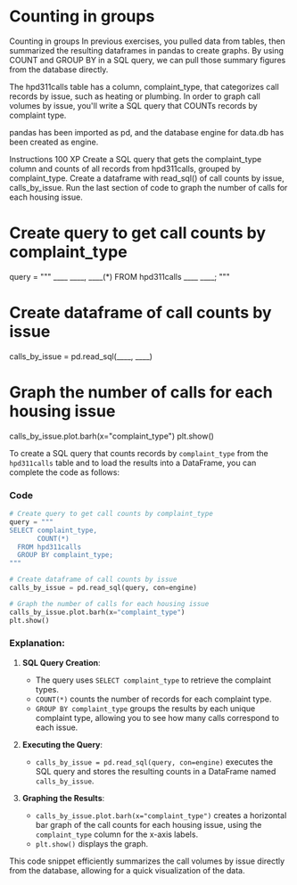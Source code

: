 # Counting in groups

Counting in groups
In previous exercises, you pulled data from tables, then summarized the resulting dataframes in pandas to create graphs. By using COUNT and GROUP BY in a SQL query, we can pull those summary figures from the database directly.

The hpd311calls table has a column, complaint_type, that categorizes call records by issue, such as heating or plumbing. In order to graph call volumes by issue, you'll write a SQL query that COUNTs records by complaint type.

pandas has been imported as pd, and the database engine for data.db has been created as engine.

Instructions
100 XP
Create a SQL query that gets the complaint_type column and counts of all records from hpd311calls, grouped by complaint_type.
Create a dataframe with read_sql() of call counts by issue, calls_by_issue.
Run the last section of code to graph the number of calls for each housing issue.

# Create query to get call counts by complaint_type
query = """
____ ____, 
     ____(*)
  FROM hpd311calls
  ____ ____;
"""

# Create dataframe of call counts by issue
calls_by_issue = pd.read_sql(____, ____)

# Graph the number of calls for each housing issue
calls_by_issue.plot.barh(x="complaint_type")
plt.show()

To create a SQL query that counts records by `complaint_type` from the `hpd311calls` table and to load the results into a DataFrame, you can complete the code as follows:

### Code
```python
# Create query to get call counts by complaint_type
query = """
SELECT complaint_type, 
       COUNT(*)
  FROM hpd311calls
  GROUP BY complaint_type;
"""

# Create dataframe of call counts by issue
calls_by_issue = pd.read_sql(query, con=engine)

# Graph the number of calls for each housing issue
calls_by_issue.plot.barh(x="complaint_type")
plt.show()
```

### Explanation:
1. **SQL Query Creation**:
   - The query uses `SELECT complaint_type` to retrieve the complaint types.
   - `COUNT(*)` counts the number of records for each complaint type.
   - `GROUP BY complaint_type` groups the results by each unique complaint type, allowing you to see how many calls correspond to each issue.

2. **Executing the Query**:
   - `calls_by_issue = pd.read_sql(query, con=engine)` executes the SQL query and stores the resulting counts in a DataFrame named `calls_by_issue`.

3. **Graphing the Results**:
   - `calls_by_issue.plot.barh(x="complaint_type")` creates a horizontal bar graph of the call counts for each housing issue, using the `complaint_type` column for the x-axis labels.
   - `plt.show()` displays the graph.

This code snippet efficiently summarizes the call volumes by issue directly from the database, allowing for a quick visualization of the data.